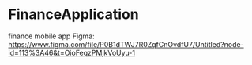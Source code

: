 # FinanceApplication
finance mobile app
Figma: https://www.figma.com/file/P0B1dTWJ7R0ZqfCnOvdfU7/Untitled?node-id=113%3A46&t=OioFeqzPMjkVoUyu-1
